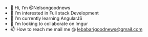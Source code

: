 - 👋 Hi, I’m @Nelsongoodnews
- 👀 I’m interested in Full stack Development
- 🌱 I’m currently learning AngularJS
- 💞️ I’m looking to collaborate on Imgur
- 📫 How to reach me mail me @ lebabarigoodnews@gmail.com

<!---
Nelsongoodnews/Nelsongoodnews is a ✨ special ✨ repository because its `README.md` (this file) appears on your GitHub profile.
You can click the Preview link to take a look at your changes.
--->
